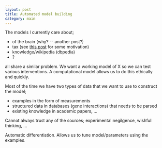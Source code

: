 ```yaml
---
layout: post
title: Automated model building
category: main
---
```


The models I currently care about;

* of the brain (why? -- another post?)
* tax (see [this post]({{site.baseurl}}) for some motivation)
* knowledge/wikipedia (dbpedia)
* ?

all share a similar problem. We want a working model of X so we can test various interventions. A computational model allows us to do this ethically and quickly.

Most of the time we have two types of data that we want to use to construct the model;

* examples in the form of measurements
* structured data in databases (gene interactions) that needs to be parsed
* existing knowledge in academic papers, ...

Cannot always trust any of the sources; experimental negilgence, wishful thinking, ...



Automatic differentiation. Allows us to tune model/parameters using the examples.

